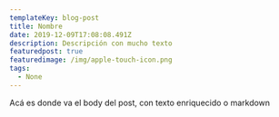 ```yaml
---
templateKey: blog-post
title: Nombre
date: 2019-12-09T17:08:08.491Z
description: Descripción con mucho texto
featuredpost: true
featuredimage: /img/apple-touch-icon.png
tags:
  - None
---
```

Acá es donde va el body del post, con texto enriquecido o markdown
